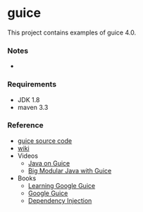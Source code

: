 guice
=====

This project contains examples of guice 4.0.

### Notes

* 

### Requirements
* JDK 1.8
* maven 3.3


### Reference
* [guice source code](https://github.com/google/guice)
* [wiki](https://github.com/google/guice/wiki)
* Videos
	* [Java on Guice](https://www.youtube.com/watch?v=0iSB0L9avmg)
	* [Big Modular Java with Guice](https://www.youtube.com/watch?v=hBVJbzAagfs)
* Books
	* [Learning Google Guice](https://www.packtpub.com/application-development/learning-google-guice)
	* [Google Guice](http://www.apress.com/google/google-guice/9781590599976)
	* [Dependency Injection](https://www.manning.com/books/dependency-injection)

